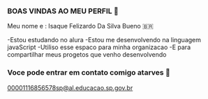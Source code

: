 ### BOAS VINDAS AO MEU PERFIL 🍞 

Meu nome e : Isaque Felizardo Da Silva Bueno 🇧🇷

-Estou estudando no alura 
-Estou me desenvolvendo na linguagem javaScript
-Utiliso esse espaco para minha organizacao 
-E para compartilhar meus progetos que venho desenvolvendo

### Voce pode entrar em contato comigo atarves 📧

00001116856578sp@al.educacao.sp.gov.br
